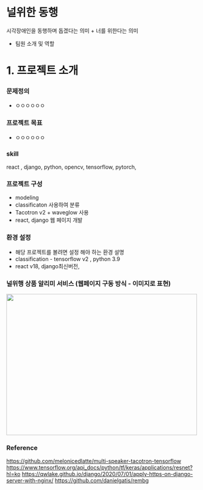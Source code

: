# 널위한 동행
시각장애인을 동행하며 돕겠다는 의미 + 너를 위한다는 의미
- 팀원 소개 및 역할

# 1. 프로젝트 소개
### 문제정의
- ㅇㅇㅇㅇㅇㅇ

### 프로젝트 목표
-  ㅇㅇㅇㅇㅇㅇ

### skill
react , django, python, opencv, tensorflow, pytorch, 


### 프로젝트 구성 
- modeling
- classificaton 사용하여 분류
- Tacotron v2  + waveglow 사용
- react, django 웹 페이지 개발

### 환경 설정
- 해당 프로젝트를 볼려면 설정 해야 하는 환경 설명
- classification - tensorflow v2 , python 3.9 
- react v18, django최신버전, 


### 널위행 상품 알리미 서비스 (웹페이지 구동 방식 - 이미지로 표현)
<img src="https://user-images.githubusercontent.com/58939359/172042822-b943ce33-3847-42ed-86f7-b750acf59033.png"  width="500" height="370">

### Reference
https://github.com/melonicedlatte/multi-speaker-tacotron-tensorflow
https://www.tensorflow.org/api_docs/python/tf/keras/applications/resnet?hl=ko
https://qwlake.github.io/django/2020/07/01/apply-https-on-django-server-with-nginx/
https://github.com/danielgatis/rembg

<br>
